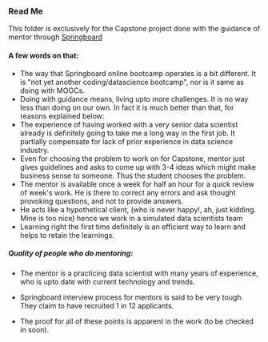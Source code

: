 ### Read Me

This folder is exclusively for the Capstone project done with the guidance of mentor through [Springboard](https://www.springboard.com)

#### A few words on that:

+ The way that Springboard online bootcamp operates is a bit different. It is "not yet another coding/datascience bootcamp", nor is it same as doing with MOOCs.
+ Doing with guidance means, living upto more challenges. It is no way less than doing on our own. In fact it is much better than that, for reasons explained below:
+ The experience of having worked with a very senior data scientist already is definitely going to take me a long way in the first job. It partially compensate for lack of prior experience in data science industry.
+ Even for choosing the problem to work on for Capstone, mentor just gives guidelines and asks to come up with 3-4 ideas which might make business sense to someone. Thus the student chooses the problem.
+ The mentor is available once a week for half an hour for a quick review of week's work. He is there to correct any errors and ask thought provoking questions, and not to provide answers.
+ He acts like a hypothetical client, (who is never happy!, ah, just kidding. Mine is too nice) hence we work in a simulated data scientists team
+ Learning right the first time definitely is an efficient way to learn and helps to retain the learnings.

##### Quality of people who do mentoring:
+ The mentor is a practicing data scientist with many years of experience, who is upto date with current technology and trends.
+ Springboard interview process for mentors is said to be very tough. They claim to have recruited 1 in 12 applicants.

+ The proof for all of these points is apparent in the work (to be checked in soon).

